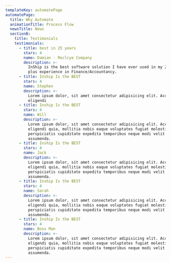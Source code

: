 ```yaml
---
templateKey: automatePage
automatePage:
  title: Why Automate
  animationTitle: Process Flow
  newsTitle: News
  sectionB:
    title: Testimonials
    testimonials:
      - title: best in 25 years
        stars: 4
        name: Damian - Reclcye Company
        description: >-
          InShip is the best software solution I have ever used in my 25 years
          plus experience in Finance/Accountancy.
      - title: Inship Is the BEST
        stars: 4
        name: Stephen
        description: >-
          Lorem ipsum dolor, sit amet consectetur adipisicing elit. Accusantium,
          eligendi 
      - title: Inship Is the BEST
        stars: 4
        name: Will
        description: >-
          Lorem ipsum dolor, sit amet consectetur adipisicing elit. Accusantium,
          eligendi quia, mollitia nobis eaque voluptates fugiat molestiae
          perspiciatis cupiditate expedita temporibus neque modi velit nesciunt
          assumenda.
      - title: Inship Is the BEST
        stars: 4
        name: Jack
        description: >-
          Lorem ipsum dolor, sit amet consectetur adipisicing elit. Accusantium,
          eligendi quia, mollitia nobis eaque voluptates fugiat molestiae
          perspiciatis cupiditate expedita temporibus neque modi velit nesciunt
          assumenda.
      - title: Inship Is the BEST
        stars: 4
        name: Sarah
        description: >-
          Lorem ipsum dolor, sit amet consectetur adipisicing elit. Accusantium,
          eligendi quia, mollitia nobis eaque voluptates fugiat molestiae
          perspiciatis cupiditate expedita temporibus neque modi velit nesciunt
          assumenda.
      - title: Inship Is the BEST
        stars: 4
        name: Boss Man
        description: >-
          Lorem ipsum dolor, sit amet consectetur adipisicing elit. Accusantium,
          eligendi quia, mollitia nobis eaque voluptates fugiat molestiae
          perspiciatis cupiditate expedita temporibus neque modi velit nesciunt
          assumenda.
---
```

